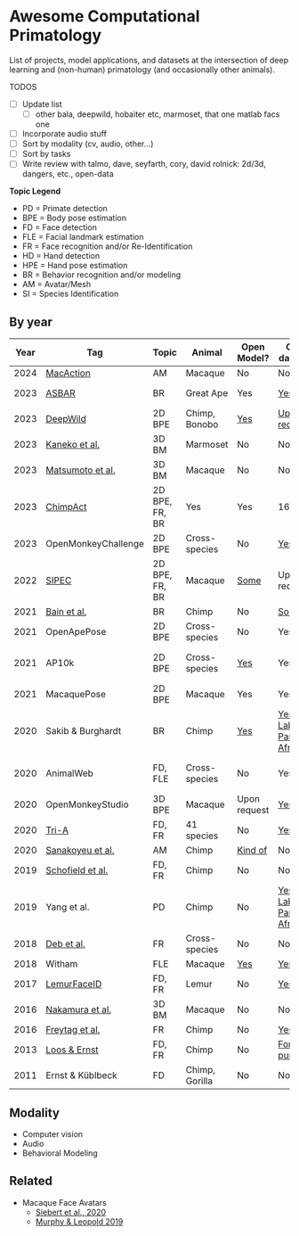 # Awesome Computational Primatology
List of projects, model applications, and datasets at the intersection of deep learning and (non-human) primatology (and occasionally other animals).

TODOS
- [ ] Update list
  - [ ] other bala, deepwild, hobaiter etc, marmoset, that one matlab facs one
- [ ] Incorporate audio stuff
- [ ] Sort by modality (cv, audio, other...)
- [ ] Sort by tasks
- [ ] Write review with talmo, dave, seyfarth, cory, david rolnick: 2d/3d, dangers, etc., open-data

**Topic Legend**
- PD = Primate detection
- BPE = Body pose estimation
- FD = Face detection
- FLE = Facial landmark estimation
- FR = Face recognition and/or Re-Identification
- HD = Hand detection
- HPE = Hand pose estimation
- BR = Behavior recognition and/or modeling
- AM = Avatar/Mesh
- SI = Species Identification

## By year
| Year | Tag | Topic | Animal | Open Model? | Open dataset? | Image Count | 
|------|-----------|-------|---------|------------|---------------|-------------|
| 2024 | [MacAction](https://www.biorxiv.org/content/10.1101/2024.01.29.577734v1.full.pdf) | AM | Macaque | No | No | N/A |
| 2023 | [ASBAR](https://www.biorxiv.org/content/10.1101/2023.09.24.559236v1.full.pdf) | BR | Great Ape | Yes | [Yes](https://github.com/MitchFuchs/asbar) | 5,440 labels |
| 2023 | [DeepWild](https://besjournals-onlinelibrary-wiley-com.proxy.library.upenn.edu/doi/full/10.1111/1365-2656.13932) | 2D BPE | Chimp, Bonobo | [Yes](https://github.com/Wild-Minds/DeepWild) | [Upon request](https://doi-org.proxy.library.upenn.edu/10.5281/zenodo.5600472) | N/A |
| 2023 | [Kaneko et al.](https://www.biorxiv.org/content/10.1101/2023.10.16.561623v1.full.pdf) | 3D BM | Marmoset | No | No | N/A |
| 2023 | [Matsumoto et al.](https://www.biorxiv.org/content/10.1101/2023.09.13.556332v1.full.pdf) | 3D BM | Macaque | No | No | N/A |
| 2023 | [ChimpAct](https://proceedings.neurips.cc/paper_files/paper/2023/file/57a95cd3898bf4912269848a01f53620-Paper-Datasets_and_Benchmarks.pdf) | 2D BPE, FR, BR | Yes | Yes | 160,500 |
| 2023 | OpenMonkeyChallenge | 2D BPE | Cross-species | No | [Yes](http://openmonkeychallenge.com/) | 111,529 |
| 2022 | [SIPEC](https://www-nature-com.proxy.library.upenn.edu/articles/s42256-022-00477-5) | 2D BPE, FR, BR | Macaque | [Some](https://www.dropbox.com/sh/y387kik9mwuszl3/AABBVWALEimW-hrbXvdfjHQSa?dl=0) | Upon request | N/A |
| 2021| [Bain et al.](https://www-science-org.proxy.library.upenn.edu/doi/full/10.1126/sciadv.abi4883) | BR | Chimp | No | [Some](https://datadryad.org/stash/share/UUfSTzsL9eTbAo-78pdaXPdaIUJmdJzSuqhXcb48vHM) | N/A |
| 2021 | OpenApePose | 2D BPE | Cross-species | No | Yes | 71,868 |
| 2021 | AP10k | 2D BPE | Cross-species | [Yes](https://github.com/open-mmlab/mmpose/tree/main/configs/animal_2d_keypoint/topdown_heatmap/ap10k) | Yes | 10,015 (675 primates) |
| 2021 | MacaquePose | 2D BPE | Macaque | Yes | Yes | 13,000 |
| 2020 | Sakib & Burghardt | BR | Chimp | [Yes](https://github.com/fznsakib/great-ape-behaviour-detector) | [Yes: Labeled Pan African](https://data.bris.ac.uk/data/dataset/jh6hrovynjik2ix2h7m6fdea3) | 180,000 |
| 2020 | AnimalWeb | FD, FLE | Cross-species | No | Yes | 21,921 (not all prims) |
| 2020 | OpenMonkeyStudio | 3D BPE | Macaque | Upon request | [Yes](https://github.com/OpenMonkeyStudio/OMS_Data) | 195,228 |
| 2020 | [Tri-A](https://www.sciencedirect.com/science/article/pii/S2589004220306027#mmc1) | FD, FR | 41 species | No | [Yes](https://data.mendeley.com/datasets/z3x59pv4bz/2) | 102,399 |
| 2020 | [Sanakoyeu et al.](https://openaccess.thecvf.com/content_CVPR_2020/papers/Sanakoyeu_Transferring_Dense_Pose_to_Proximal_Animal_Classes_CVPR_2020_paper.pdf) | AM | Chimp | [Kind of](https://github.com/asanakoy/densepose-evolution) | No | N/A
| 2019 | [Schofield et al.](https://www-science-org.proxy.library.upenn.edu/doi/full/10.1126/sciadv.aaw0736) | FD, FR | Chimp | No | No | N/A |
| 2019 | Yang et al. | PD | Chimp | No | [Yes: Labeled Pan African](https://data.bris.ac.uk/data/dataset/jh6hrovynjik2ix2h7m6fdea3) | 180,000 |
| 2018 | [Deb et al.](https://ieeexplore-ieee-org.proxy.library.upenn.edu/abstract/document/8698538/authors) | FR | Cross-species | No | No | N/A |
| 2018 | Witham | FLE | Macaque | [Yes](http://www.mackenziemathislab.org/dlc-modelzoo) | [Yes](https://figshare.com/articles/dataset/Macaque_Faces/9862586/1?file=17682749) | 4,000 |
| 2017 | [LemurFaceID](https://link-springer-com.proxy.library.upenn.edu/article/10.1186/s40850-016-0011-9) | FD, FR | Lemur | No | [Yes](http://biometrics.cse.msu.edu/Publications/Databases/MSU_LemurFaceID/) | 462
| 2016 | [Nakamura et al.](https://journals.plos.org/plosone/article?id=10.1371/journal.pone.0166154) | 3D BM | Macaque | No | No | N/A |
| 2016 | [Freytag et al.](https://link-springer-com.proxy.library.upenn.edu/chapter/10.1007/978-3-319-45886-1_5) | FR | Chimp | No | [Yes](https://github.com/cvjena/chimpanzee_faces) | 6,486 |
| 2013 | [Loos & Ernst](https://link-springer-com.proxy.library.upenn.edu/article/10.1186/1687-5281-2013-49) | FD, FR | Chimp | No | [For purchase](http://www.saisbeco.com/) | 6,522 |
| 2011 | Ernst & Küblbeck | FD | Chimp, Gorilla | No | No | N/A |

## Modality
- Computer vision
- Audio
- Behavioral Modeling
  
## Related
- Macaque Face Avatars
  - [Siebert et al., 2020](https://www.eneuro.org/content/eneuro/7/4/ENEURO.0524-19.2020.full.pdf)
  - [Murphy & Leopold 2019](https://www.sciencedirect.com/science/article/pii/S0165027019301591#sec0160)
